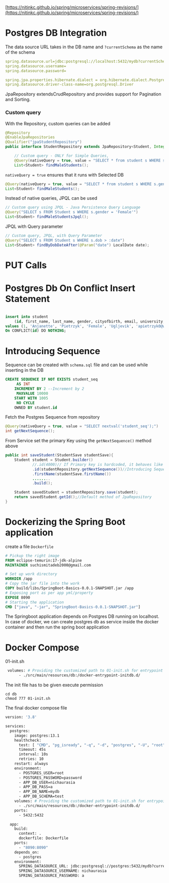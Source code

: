 
[https://nitinkc.github.io/spring/microservices/spring-revisions/](https://nitinkc.github.io/spring/microservices/spring-revisions/)

# Postgres DB Integration

The data source URL takes in the DB name and `?currentSchema` as the name of the schema

```yaml
spring.datasource.url=jdbc:postgresql://localhost:5432/mydb?currentSchema=test
spring.datasource.username= 
spring.datasource.password=

spring.jpa.properties.hibernate.dialect = org.hibernate.dialect.PostgreSQLDialect
spring.datasource.driver-class-name=org.postgresql.Driver
```

JpaRepository extendsCrudRepository and provides support for Pagination and Sorting.
### Custom query

With the Repository, custom queries can be added
```java
@Repository
@EnableJpaRepositories
@Qualifier("jpaStudentRepository")
public interface StudentRepository extends JpaRepository<Student, Integer> {

    // Custom query - ONLY for Simple Queries,
    @Query(nativeQuery = true, value = "SELECT * from student s WHERE s.gender = null")
    List<Student> findMaleStudents();

```
`nativeQuery = true` ensures that it runs with Selected DB
```java
@Query(nativeQuery = true, value = "SELECT * from student s WHERE s.gender = 'Male'")
List<Student> findMaleStudents();
```

Instead of native queries, JPQL can be used
```java
// Custom query using JPQL - Java Persistence Query Language
@Query("SELECT s FROM Student s WHERE s.gender = 'Female'")
List<Student> findMaleStudentsJpql();
```

JPQL with Query parameter
```java
// Custom query, JPQL, with Query Parameter
@Query("SELECT s FROM Student s WHERE s.dob > :date")
List<Student> findByDobDateAfter(@Param("date") LocalDate date);
```


# PUT Calls

# Postgres Db On Conflict Insert Statement

```sql

insert into student 
    (id, first_name, last_name, gender, cityofbirth, email, university, dob) 
values (1, 'Anjanette', 'Pietrzyk', 'Female', 'Ugljevik', 'apietrzyk0@wufoo.com', 'Sul Ross State University', '1972-01-30')
On CONFLICT(id) DO NOTHING;
```


# Introducing Sequence

Sequence can be created with `schema.sql` file and can be used while inserting in the DB

```sql
CREATE SEQUENCE IF NOT EXISTS student_seq
     AS INT
    INCREMENT BY 2 --Increment by 2
     MAXVALUE 10000
    START WITH 1005
     NO CYCLE
    OWNED BY student.id
```

Fetch the Postgres Sequence from repository

```java
@Query(nativeQuery = true, value = "SELECT nextval('student_seq');")
int getNextSequence();
```

From Service set the primary Key using the `getNextSequence()` method above

```java
public int saveStudent(StudentSave studentSave){
    Student student = Student.builder()
            //.id(4000)// If Primary key is hardcoded, it behaves like an update statement
            .id(studentRepository.getNextSequence())//Introducing Sequence, fetch Sequence from Repository Interface
            .firstName(studentSave.firstName())
            ........
            .build();

    Student savedStudent = studentRepository.save(student);
    return savedStudent.getId();//Default method of JpaRepository
}
```

# Dockerizing the Spring Boot application

create a file `Dockerfile`

```dockerfile
# Pickup the right image
FROM eclipse-temurin:17-jdk-alpine
MAINTAINER suchismitadeb2000@gmail.com

# Set up work directory
WORKDIR /app
# Copy the jar file into the work
COPY build/libs/SpringBoot-Basics-0.0.1-SNAPSHOT.jar /app
# Exposing port as per app yml/property
EXPOSE 8090
# Starting the application
CMD ["java", "-jar", "SpringBoot-Basics-0.0.1-SNAPSHOT.jar"]
```

The Springboot application depends on Postgres DB running on localhost. In case of docker, we can create postgres db 
as service inside the docker container and then run the spring boot application

# Docker Compose

01-init.sh

```dockerfile
 volumes: # Providing the customized path to 01-init.sh for entrypoint
      - ./src/main/resources/db:/docker-entrypoint-initdb.d/
```
   

The init file has to be given execute permission

```shell
cd db
chmod 777 01-init.sh
```

The final docker compose file 

```dockerfile
version: '3.8'

services:
  postgres:
    image: postgres:13.1
    healthcheck:
      test: [ "CMD", "pg_isready", "-q", "-d", "postgres", "-U", "root" ]
      timeout: 45s
      interval: 10s
      retries: 10
    restart: always
    environment:
      - POSTGRES_USER=root
      - POSTGRES_PASSWORD=password
      - APP_DB_USER=nichaurasia
      - APP_DB_PASS=a
      - APP_DB_NAME=mydb
      - APP_DB_SCHEMA=test
    volumes: # Providing the customized path to 01-init.sh for entrypoint
      - ./src/main/resources/db:/docker-entrypoint-initdb.d/
    ports:
      - 5432:5432

  app:
    build:
      context: .
      dockerfile: Dockerfile
    ports:
      - "8090:8090"
    depends_on:
      - postgres
    environment:
      SPRING_DATASOURCE_URL: jdbc:postgresql://postgres:5432/mydb?currentSchema=test
      SPRING_DATASOURCE_USERNAME: nichaurasia
      SPRING_DATASOURCE_PASSWORD: a
```